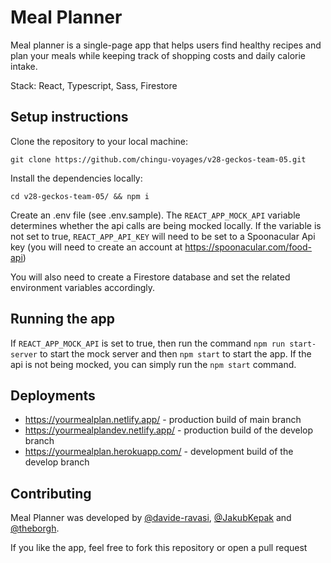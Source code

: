 # Meal Planner 

Meal planner is a single-page app that helps users find healthy recipes and plan your meals while keeping track of shopping costs and daily calorie intake.

Stack: React, Typescript, Sass, Firestore

## Setup instructions

Clone the repository to your local machine:

`git clone https://github.com/chingu-voyages/v28-geckos-team-05.git`

Install the dependencies locally:

`cd v28-geckos-team-05/ && npm i`

Create an .env file (see .env.sample). The `REACT_APP_MOCK_API` variable determines whether the api calls are being mocked locally. If the variable is not set to true, `REACT_APP_API_KEY` will need to be set to a Spoonacular Api key (you will need to create an account at https://spoonacular.com/food-api)

You will also need to create a Firestore database and set the related environment variables accordingly.

## Running the app

If `REACT_APP_MOCK_API` is set to true, then run the command `npm run start-server` to start the mock server and then `npm start` to start the app. If the api is not being mocked, you can simply run the `npm start` command.

## Deployments

* https://yourmealplan.netlify.app/ - production build of main branch
* https://yourmealplandev.netlify.app/  - production build of the develop branch
* https://yourmealplan.herokuapp.com/ - development build of the develop branch

## Contributing

Meal Planner was developed by [@davide-ravasi](https://github.com/davide-ravasi), [@JakubKepak](https://github.com/JakubKepak) and [@theborgh](https://github.com/theborgh).

If you like the app, feel free to fork this repository or open a pull request